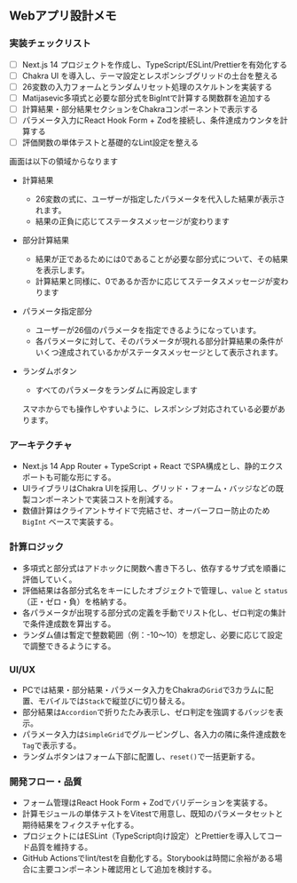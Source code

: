 ## Webアプリ設計メモ

### 実装チェックリスト
- [ ] Next.js 14 プロジェクトを作成し、TypeScript/ESLint/Prettierを有効化する
- [ ] Chakra UI を導入し、テーマ設定とレスポンシブグリッドの土台を整える
- [ ] 26変数の入力フォームとランダムリセット処理のスケルトンを実装する
- [ ] Matijasevic多項式と必要な部分式をBigIntで計算する関数群を追加する
- [ ] 計算結果・部分結果セクションをChakraコンポーネントで表示する
- [ ] パラメータ入力にReact Hook Form + Zodを接続し、条件達成カウンタを計算する
- [ ] 評価関数の単体テストと基礎的なLint設定を整える

画面は以下の領域からなります
- 計算結果
  - 26変数の式に、ユーザーが指定したパラメータを代入した結果が表示されます。
  - 結果の正負に応じてステータスメッセージが変わります
- 部分計算結果
  - 結果が正であるためには0であることが必要な部分式について、その結果を表示します。
  - 計算結果と同様に、0であるか否かに応じてステータスメッセージが変わります
- パラメータ指定部分
  - ユーザーが26個のパラメータを指定できるようになっています。
  - 各パラメータに対して、そのパラメータが現れる部分計算結果の条件がいくつ達成されているかがステータスメッセージとして表示されます。
- ランダムボタン
  - すべてのパラメータをランダムに再設定します

  スマホからでも操作しやすいように、レスポンシブ対応されている必要があります。
  
### アーキテクチャ
- Next.js 14 App Router + TypeScript + React でSPA構成とし、静的エクスポートも可能な形にする。
- UIライブラリはChakra UIを採用し、グリッド・フォーム・バッジなどの既製コンポーネントで実装コストを削減する。
- 数値計算はクライアントサイドで完結させ、オーバーフロー防止のため `BigInt` ベースで実装する。

### 計算ロジック
- 多項式と部分式はアドホックに関数へ書き下ろし、依存するサブ式を順番に評価していく。
- 評価結果は各部分式名をキーにしたオブジェクトで管理し、`value` と `status`（正・ゼロ・負）を格納する。
- 各パラメータが出現する部分式の定義を手動でリスト化し、ゼロ判定の集計で条件達成数を算出する。
- ランダム値は暫定で整数範囲（例：-10〜10）を想定し、必要に応じて設定で調整できるようにする。

### UI/UX
- PCでは結果・部分結果・パラメータ入力をChakraの`Grid`で3カラムに配置、モバイルでは`Stack`で縦並びに切り替える。
- 部分結果は`Accordion`で折りたたみ表示し、ゼロ判定を強調するバッジを表示。
- パラメータ入力は`SimpleGrid`でグルーピングし、各入力の隣に条件達成数を`Tag`で表示する。
- ランダムボタンはフォーム下部に配置し、`reset()`で一括更新する。

### 開発フロー・品質
- フォーム管理はReact Hook Form + Zodでバリデーションを実装する。
- 計算モジュールの単体テストをVitestで用意し、既知のパラメータセットと期待結果をフィクスチャ化する。
- プロジェクトにはESLint（TypeScript向け設定）とPrettierを導入してコード品質を維持する。
- GitHub Actionsでlint/testを自動化する。Storybookは時間に余裕がある場合に主要コンポーネント確認用として追加を検討する。
